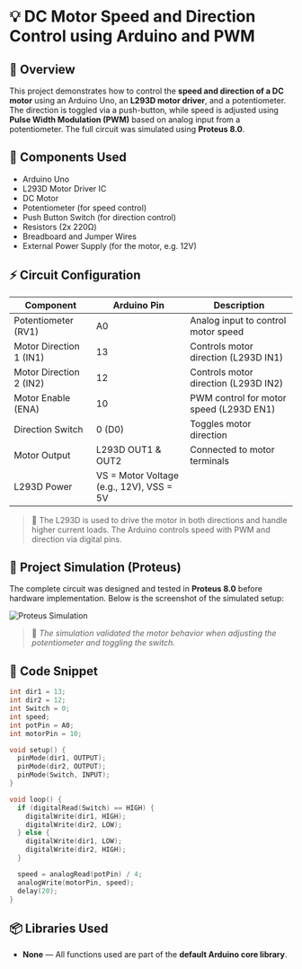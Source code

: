 
# 💡 DC Motor Speed and Direction Control using Arduino and PWM

## 🧠 Overview
This project demonstrates how to control the **speed and direction of a DC motor** using an Arduino Uno, an **L293D motor driver**, and a potentiometer. The direction is toggled via a push-button, while speed is adjusted using **Pulse Width Modulation (PWM)** based on analog input from a potentiometer. The full circuit was simulated using **Proteus 8.0**.

## 🧰 Components Used
- Arduino Uno  
- L293D Motor Driver IC  
- DC Motor  
- Potentiometer (for speed control)  
- Push Button Switch (for direction control)  
- Resistors (2x 220Ω)  
- Breadboard and Jumper Wires  
- External Power Supply (for the motor, e.g. 12V)

## ⚡ Circuit Configuration
| Component | Arduino Pin | Description |
|----------|-------------|-------------|
| Potentiometer (RV1) | A0 | Analog input to control motor speed |
| Motor Direction 1 (IN1) | 13 | Controls motor direction (L293D IN1) |
| Motor Direction 2 (IN2) | 12 | Controls motor direction (L293D IN2) |
| Motor Enable (ENA) | 10 | PWM control for motor speed (L293D EN1) |
| Direction Switch | 0 (D0) | Toggles motor direction |
| Motor Output | L293D OUT1 & OUT2 | Connected to motor terminals |
| L293D Power | VS = Motor Voltage (e.g., 12V), VSS = 5V |

> 🧠 The L293D is used to drive the motor in both directions and handle higher current loads. The Arduino controls speed with PWM and direction via digital pins.

## 🧪 Project Simulation (Proteus)
The complete circuit was designed and tested in **Proteus 8.0** before hardware implementation. Below is the screenshot of the simulated setup:

![Proteus Simulation](circuit-diagram.png)

> 🧪 *The simulation validated the motor behavior when adjusting the potentiometer and toggling the switch.*

## 🧾 Code Snippet
```cpp
int dir1 = 13;
int dir2 = 12;
int Switch = 0;
int speed;
int potPin = A0;
int motorPin = 10;

void setup() {
  pinMode(dir1, OUTPUT);
  pinMode(dir2, OUTPUT);
  pinMode(Switch, INPUT);
}

void loop() {
  if (digitalRead(Switch) == HIGH) {
    digitalWrite(dir1, HIGH);
    digitalWrite(dir2, LOW);
  } else {
    digitalWrite(dir1, LOW);
    digitalWrite(dir2, HIGH);
  }

  speed = analogRead(potPin) / 4;
  analogWrite(motorPin, speed);
  delay(20);
}
```

## 📦 Libraries Used
- **None** — All functions used are part of the **default Arduino core library**.
